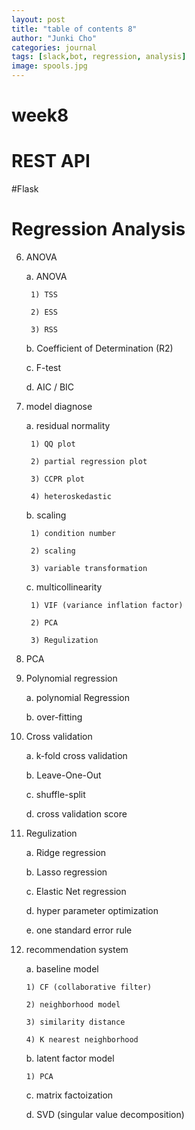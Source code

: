 ```yaml
---
layout: post
title: "table of contents 8"
author: "Junki Cho"
categories: journal
tags: [slack,bot, regression, analysis]
image: spools.jpg
---
```

# week8

# REST API

#Flask

# Regression Analysis

6. ANOVA

    a. ANOVA

        1) TSS

        2) ESS

        3) RSS

    b. Coefficient of Determination (R2)

    c. F-test

    d. AIC / BIC

7. model diagnose

    a. residual normality

        1) QQ plot

        2) partial regression plot

        3) CCPR plot

        4) heteroskedastic


    b. scaling

        1) condition number

        2) scaling

        3) variable transformation

    c. multicollinearity

        1) VIF (variance inflation factor)

        2) PCA

        3) Regulization

8. PCA


9. Polynomial regression

    a. polynomial Regression

    b. over-fitting

10. Cross validation

    a. k-fold cross validation

    b. Leave-One-Out

    c. shuffle-split

    d. cross validation score

11. Regulization

    a. Ridge regression

    b. Lasso regression

    c. Elastic Net regression

    d. hyper parameter optimization

    e. one standard error rule


12. recommendation system

    a. baseline model

        1) CF (collaborative filter)

        2) neighborhood model

        3) similarity distance

        4) K nearest neighborhood

    b. latent factor model

        1) PCA

    c. matrix factoization

    d. SVD (singular value decomposition)
